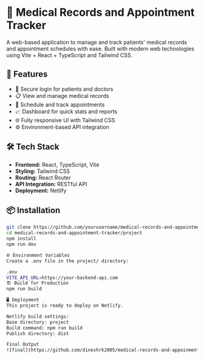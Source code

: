# 🏥 Medical Records and Appointment Tracker

A web-based application to manage and track patients' medical records and appointment schedules with ease. Built with modern web technologies using Vite + React + TypeScript and Tailwind CSS.

## 🚀 Features

- 🔐 Secure login for patients and doctors
- 📋 View and manage medical records
- 📅 Schedule and track appointments
- 📈 Dashboard for quick stats and reports
- 🌐 Fully responsive UI with Tailwind CSS
- ⚙️ Environment-based API integration

## 🛠️ Tech Stack

- **Frontend:** React, TypeScript, Vite
- **Styling:** Tailwind CSS
- **Routing:** React Router
- **API Integration:** RESTful API
- **Deployment:** Netlify

## 📦 Installation

```bash
git clone https://github.com/yourusername/medical-records-and-appointment-tracker.git
cd medical-records-and-appointment-tracker/project
npm install
npm run dev

🌐 Environment Variables
Create a .env file in the project/ directory:

.env
VITE_API_URL=https://your-backend-api.com
🏗️ Build for Production
npm run build

🖥️ Deployment
This project is ready to deploy on Netlify.

Netlify build settings:
Base directory: project
Build command: npm run build
Publish directory: dist

Final Output
![final](https://github.com/dineshrk2005/medical-records-and-appoinment-tracker/blob/main/Website%20Front%20Page.png?raw=true)
